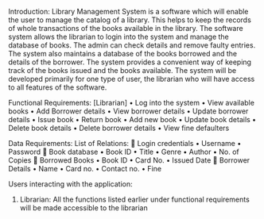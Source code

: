 Introduction:
Library Management System is a software which will enable the user to manage the catalog of a library. This helps to keep the records of whole transactions of the books available in the library.
The software system allows the librarian to login into the system and manage the database of books. The admin can check details and remove faulty entries. The system also maintains a database of the books borrowed and the details of the borrower. The system provides a convenient way of keeping track of the books issued and the books available.
The system will be developed primarily for one type of user, the librarian who will have access to all features of the software.

Functional Requirements:
[Librarian]
•	 Log into the system 
•	View available books
•	Add Borrower details
•	View borrower details
•	Update borrower details
•	Issue book
•	Return book
•	Add new book
•	Update book details
•	Delete book details
•	Delete borrower details
•	View fine defaulters

Data Requirements:
List of Relations:
	Login credentials
•	Username
•	Password
	Book database
•	Book ID
•	Title
•	Genre
•	Author
•	No. of Copies
	Borrowed Books
•	Book ID
•	Card No.
•	Issued Date
	Borrower Details
•	Name
•	Card no.
•	Contact no.
•	Fine

Users interacting with the application:
1.	Librarian: All the functions listed earlier under functional requirements will be made accessible to the librarian

